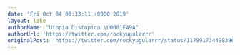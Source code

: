 ```yaml
---
date: 'Fri Oct 04 00:33:11 +0000 2019'
layout: like
authorName: "Utopía Distópica \U0001F49A"
authorUrl: 'https://twitter.com/rockyugularrr'
originalPost: 'https://twitter.com/rockyugularrr/status/1179917344983965701'
---
```

